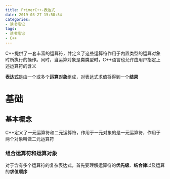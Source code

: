 ```yaml
---
title: PrimerC++-表达式
date: 2019-03-27 15:58:54
categories:
- 读书笔记
tags:
- 读书笔记
- C++
---
```


C++提供了一套丰富的运算符，并定义了这些运算符作用于内置类型的运算对象时所执行的操作。同时，当运算对象是类类型时，C++语言也允许由用户指定上述运算符的含义

**表达式**是由一个或多个**运算对象**组成，对表达式求值将得到一个**结果**

# 基础

## 基本概念

C++定义了一元运算符和二元运算符，作用于一元对象的是一元运算符，作用于两个对象叫做二元运算符

### 组合运算符和运算对象

对于含有多个运算符的复杂表达式，首先要理解运算符的**优先级**、**结合律**以及运算的**求值顺序**

